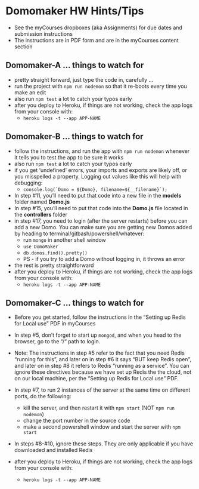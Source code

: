 # Domomaker HW Hints/Tips
- See the myCourses dropboxes (aka Assignments) for due dates and submission instructions
- The instructions are in PDF form and are in the myCourses content section



## Domomaker-A  ... things to watch for
- pretty straight forward, just type the code in, carefully ...
- run the project with  `npm run nodemon` so that it re-boots every time you make an edit
- also run `npm test` a lot to catch your typos early
- after you deploy to Heroku, if things are not working, check the app logs from your console with:
  - `heroku logs -t --app APP-NAME`



## Domomaker-B ... things to watch for
- follow the instructions, and run the app with  `npm run nodemon` whenever it tells you to test the app to be sure it works
- also run `npm test` a lot to catch your typos early
- if you get ‘undefined’ errors, your imports and exports are likely off, or you misspelled a property. Logging out values like this will help with debugging:
  - ``console.log(`Domo = ${Domo}, filename=${__filename}`);``
- In step #11, you’ll need to put that code into a new file in the **models** folder named **Domo.js**
- In step #15, you’ll need to put that code into the **Domo.js** file located in the **controllers** folder 
- in step #17, you need to login (after the server restarts) before you can add a new Domo. You can make sure you are getting new Domos added by heading to terminal/gitbash/powershell/whatever:
    - run `mongo` in another shell window
    - `use DomoMaker`
    - `db.domos.find().pretty()`
    - PS - if you try to add a Domo without logging in, it throws an error
- the rest is pretty straightforward
- after you deploy to Heroku, if things are not working, check the app logs from your console with:
  - `heroku logs -t --app APP-NAME`
  
## Domomaker-C ... things to watch for 

- Before you get started, follow the instructions in the “Setting up Redis for Local use” PDF in myCourses

- In step #5, don’t forget to start up `mongod`, and when you head to the browser, go to the “/“ path to login. 

- Note: The instructions in step #5 refer to the fact that you need Redis “running for this”, and later on in step #6 it says “BUT keep Redis open”, and later on in step #8 it refers to Redis “running as a service”. You can ignore these directives because we have set up Redis the the cloud, not on our local machine,  per the “Setting up Redis for Local use” PDF.

- In step #7, to run 2 instances of the server at the same time on different ports, do the following:
    - kill the server, and then restart it with `npm start`  (NOT `npm run nodemon`)
    - change the port number in the source code
    - make a second powershell window and start the server with `npm start`


- In steps #8-#10, ignore these steps. They are only applicable if you have downloaded and installed Redis

- after you deploy to Heroku, if things are not working, check the app logs from your console with:
  - `heroku logs -t --app APP-NAME`
